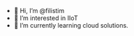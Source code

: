 - 👋 Hi, I’m @filistim
- 👀 I’m interested in IIoT 
- 🌱 I’m currently learning cloud solutions. 


<!---
filistim/filistim is a ✨ special ✨ repository because its `README.md` (this file) appears on your GitHub profile.
You can click the Preview link to take a look at your changes.
--->
